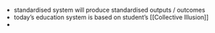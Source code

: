 - standardised system will produce standardised outputs / outcomes
- today’s education system is based on student’s [[Collective Illusion]]
- 
